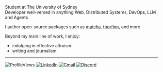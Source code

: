 Student at The University of Sydney \
Developer well-versed in anything Web, Distributed Systems, DevOps, LLM and Agents

I author open-source packages such as [matcha](https://github.com/abyanmajid/matcha), [thorfinn](https://github.com/abyanmajid/thorfinn), and more

Beyond my main line of work, I enjoy:
- indulging in effective altruism
- writing and journalism

---

![ProfileViews](https://komarev.com/ghpvc/?username=abyanmajid&label=views&color=blueviolet) [![LinkedIn](https://img.shields.io/badge/abyanmajid-LinkedIn-blue)](https://www.linkedin.com/in/abyanmajid/) [![Gmail](https://img.shields.io/badge/abyan@abydyl.net-D14836?style=flat&logo=gmail&logoColor=white)](mailto:abyan@abydyl.net) [![Discord](https://img.shields.io/badge/abyanmajid-%235865F2.svg?style=flat&logo=discord&logoColor=white)](#)
